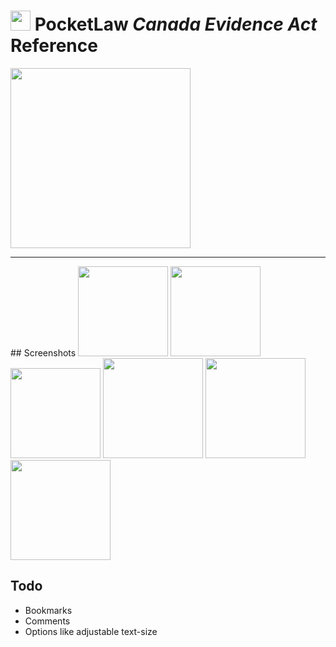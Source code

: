 # <img src="https://github.com/simplegr33n/pocketlaw-evidence-act/blob/master/screenshots/logos/logo.png" width="32"> PocketLaw <i>Canada Evidence Act</i> Reference

[<img src="https://play.google.com/intl/en_us/badges/images/generic/en_badge_web_generic.png" width="288">](https://play.google.com/store/apps/details?id=org.pocketlaw.canada_evidence_act)

<hr>
## Screenshots

<img src="https://github.com/simplegr33n/pocketlaw-evidence-act/blob/master/screenshots/phone1.jpg" width="144">
<img src="https://github.com/simplegr33n/pocketlaw-evidence-act/blob/master/screenshots/phone3.jpg" width="144">
<img src="https://github.com/simplegr33n/pocketlaw-evidence-act/blob/master/screenshots/phone2.jpg" width="144">

<img src="https://github.com/simplegr33n/pocketlaw-evidence-act/blob/master/screenshots/phone2.jpg" width="160">
<img src="https://github.com/simplegr33n/pocketlaw-evidence-act/blob/master/screenshots/phone1.jpg" width="160">
<img src="https://github.com/simplegr33n/pocketlaw-evidence-act/blob/master/screenshots/phone3.jpg" width="160">


## Todo
* Bookmarks
* Comments
* Options like adjustable text-size








